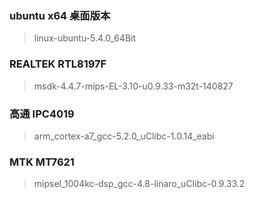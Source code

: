 ### ubuntu x64 桌面版本
> linux-ubuntu-5.4.0_64Bit

### REALTEK RTL8197F
> msdk-4.4.7-mips-EL-3.10-u0.9.33-m32t-140827

### 高通 IPC4019
>arm_cortex-a7_gcc-5.2.0_uClibc-1.0.14_eabi


### MTK MT7621
>mipsel_1004kc-dsp_gcc-4.8-linaro_uClibc-0.9.33.2
